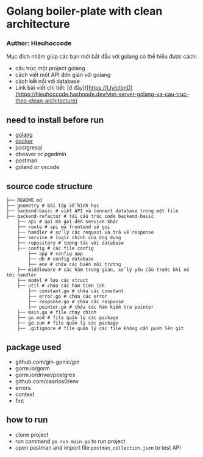 # Golang boiler-plate with clean architecture
### Author: Hieuhoccode
Mục đích nhăm giúp các bạn mới bắt đầu với golang có thể hiểu được cách:
- cấu trúc một project golang
- cách viết một API đơn giản với golang
- cách kết nối với database
- Link bài viết chi tiết: [ở đây]([https://t.ly/clbnD](https://hieuhoccode.hashnode.dev/viet-server-golang-va-cau-truc-theo-clean-architecture)
## need to install before run
- [golang](https://golang.org/doc/install)
- [docker](https://docs.docker.com/get-docker/)
- postgresql
- dbeaver or pgadmin
- postman
- goland or vscode

## source code structure
```
├── README.md
├── geometry # bài tập về hình học
├── backend-basic # viết API và connect database trong một file
├── backend-refactor # tái cấu trúc code backend-basic
    ├── api # api mà gọi đến service khác
    ├── route # api mà frontend sẽ gọi
    ├── handler # xử lý các request và trả về response
    ├── service # logic chính của ứng dụng
    ├── repository # tương tác với database
    ├── config # các file config
        ├── app # config app
        ├── db # config database
        ├── env # chứa các biến môi trường
    ├── middleware # các hàm trung gian, xử lý yêu cầu trước khi nó tới handler
    ├── model # lưu các struct
    ├── util # chứa các hàm tiện ích
        ├── constant.go # chứa các constant
        ├── error.go # chứa các error
        ├── response.go # chứa các response
        ├── pointer.go # chứa các hàm kiểm tra pointer
    ├── main.go # file chạy chính
    ├── go.mod # file quản lý các package
    ├── go.sum # file quản lý các package
    ├── .gitignore # file quản lý các file không cần push lên git
```

## package used
- github.com/gin-gonic/gin
- gorm.io/gorm
- gorm.io/driver/postgres
- github.com/caarlos0/env
- errors
- context
- fmt

## how to run
- clone project
- run command `go run main.go` to run project
- open postman and import file `postman_collection.json` to test API
